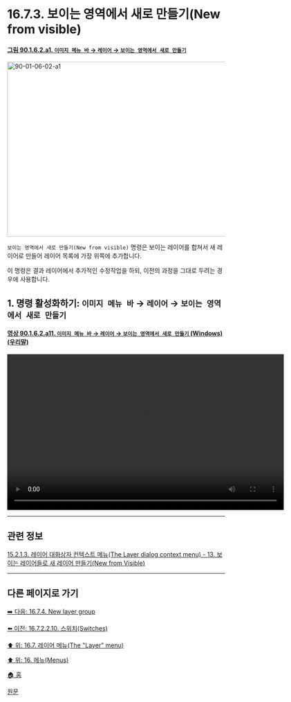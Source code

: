 # 16.7.3. 보이는 영역에서 새로 만들기(New from visible)

<a id="90-01-06-02-a1"></a>

#### [그림 90.1.6.2.a1. `이미지 메뉴 바` → `레이어` → `보이는 영역에서 새로 만들기`](./90-01-06-02-new_from_visible.md#90-01-06-02-a1)
<img width="849" height="404" alt="90-01-06-02-a1" src="https://github.com/user-attachments/assets/5a5cbdbe-28a4-4338-bdd0-7a39d293ec65" />

`보이는 영역에서 새로 만들기(New from visible)` 명령은 보이는 레이어를 합쳐서 새 레이어로 만들어 레이어 목록에 가장 위쪽에 추가합니다.

이 명령은 결과 레이어에서 추가적인 수정작업을 하되, 이전의 과정을 그대로 두려는 경우에 사용합니다.

<a id="16-07-03-s1"></a>

## 1. 명령 활성화하기: `이미지 메뉴 바` → `레이어` → `보이는 영역에서 새로 만들기`

<a id="90-01-06-02-a11"></a>

#### [영상 90.1.6.2.a11. `이미지 메뉴 바` → `레이어` → `보이는 영역에서 새로 만들기` (Windows) (우리말)](./90-01-06-02-new_from_visible.md#90-01-06-02-a11)
<video controls="controls" width="640" height="360" src="https://github.com/user-attachments/assets/a3f7f304-f46a-42ff-9fe9-b115c21a9b60"></video>

***

## 관련 정보

[15.2.1.3. 레이어 대화상자 컨텍스트 메뉴(The Layer dialog context menu) - 13. 보이는 레이어들로 새 레이어 만들기(New from Visible)](./15-02-01-03-the_layer_dialog_context_menu.md#15-02-01-03-s13)

***

## 다른 페이지로 가기

[➡️ 다음: 16.7.4. New layer group](./16-07-04-new-layer-group.md)

[⬅️ 이전: 16.7.2.2.10. 스위치(Switches)](./16-07-02-02-10-switches.md)

[⬆️ 위: 16.7. 레이어 메뉴(The "Layer" menu)](./16-07-00-the-layer-menu.md)

[⬆️ 위: 16. 메뉴(Menus)](./16-00-menus.md)

[🏠 홈](./00-home.md)

[원문](https://docs.gimp.org/2.10/ko/gimp-layer-new-from-visible.html)